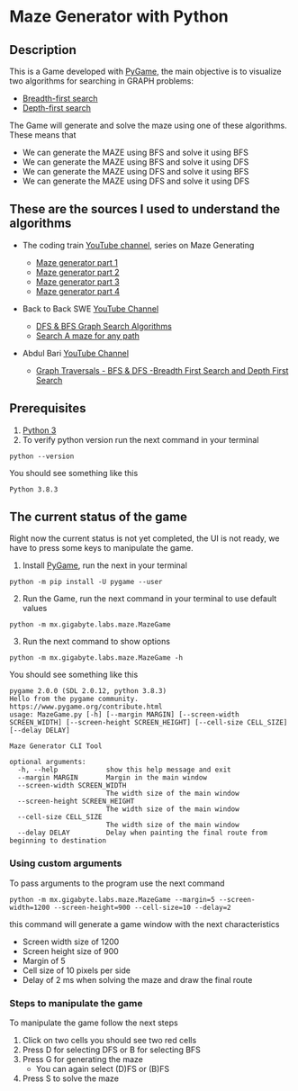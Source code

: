 # Maze Generator with Python

## Description
This is a Game developed with [PyGame](https://www.pygame.org/), the main objective is to visualize two algorithms for searching
in GRAPH problems:
- [Breadth-first search](https://en.wikipedia.org/wiki/Breadth-first_search)
- [Depth-first search](https://en.wikipedia.org/wiki/Depth-first_search)

The Game will generate and solve the maze using one of these algorithms. These means that
- We can generate the MAZE using BFS and solve it using BFS
- We can generate the MAZE using BFS and solve it using DFS
- We can generate the MAZE using DFS and solve it using BFS
- We can generate the MAZE using DFS and solve it using DFS

## These are the sources I used to understand the algorithms
- The coding train [YouTube channel](https://www.youtube.com/channel/UCvjgXvBlbQiydffZU7m1_aw), series on Maze Generating
  - [Maze generator part 1](https://www.youtube.com/watch?v=HyK_Q5rrcr4)
  - [Maze generator part 2](https://www.youtube.com/watch?v=D8UgRyRnvXU)
  - [Maze generator part 3](https://www.youtube.com/watch?v=8Ju_uxJ9v44)
  - [Maze generator part 4](https://www.youtube.com/watch?v=_p5IH0L63wo)

- Back to Back SWE [YouTube Channel](https://www.youtube.com/channel/UCmJz2DV1a3yfgrR7GqRtUUA)
  - [DFS & BFS Graph Search Algorithms](https://www.youtube.com/watch?v=TIbUeeksXcI&t=424s) 
  - [Search A maze for any path](https://www.youtube.com/watch?v=W9F8fDQj7Ok&t=901s)

- Abdul Bari [YouTube Channel](https://www.youtube.com/channel/UCZCFT11CWBi3MHNlGf019nw)
  - [Graph Traversals - BFS & DFS -Breadth First Search and Depth First Search](https://www.youtube.com/watch?v=pcKY4hjDrxk)

## Prerequisites
1. [Python 3](https://www.python.org/downloads/)
2. To verify python version run the next command in your terminal
```commandline
python --version
```
You should see something like this
```commandline
Python 3.8.3
```

## The current status of the game
Right now the current status is not yet completed, the UI is not ready, we have to press some keys to manipulate the game.

1. Install [PyGame](https://www.pygame.org/wiki/GettingStarted), run the next in your terminal
```commandline
python -m pip install -U pygame --user
```

2. Run the Game, run the next command in your terminal to use default values
```commandline
python -m mx.gigabyte.labs.maze.MazeGame
```

3. Run the next command to show options
```commandline
python -m mx.gigabyte.labs.maze.MazeGame -h
```
You should see something like this
```commandline
pygame 2.0.0 (SDL 2.0.12, python 3.8.3)
Hello from the pygame community. https://www.pygame.org/contribute.html
usage: MazeGame.py [-h] [--margin MARGIN] [--screen-width SCREEN_WIDTH] [--screen-height SCREEN_HEIGHT] [--cell-size CELL_SIZE] [--delay DELAY]

Maze Generator CLI Tool

optional arguments:
  -h, --help            show this help message and exit
  --margin MARGIN       Margin in the main window
  --screen-width SCREEN_WIDTH
                        The width size of the main window
  --screen-height SCREEN_HEIGHT
                        The width size of the main window
  --cell-size CELL_SIZE
                        The width size of the main window
  --delay DELAY         Delay when painting the final route from beginning to destination
```

### Using custom arguments
To pass arguments to the program use the next command
```commandline
python -m mx.gigabyte.labs.maze.MazeGame --margin=5 --screen-width=1200 --screen-height=900 --cell-size=10 --delay=2
```
this command will generate a game window with the next characteristics
- Screen width size of 1200
- Screen height size of 900
- Margin of 5
- Cell size of 10 pixels per side
- Delay of 2 ms when solving the maze and draw the final route

### Steps to manipulate the game

To manipulate the game follow the next steps
1. Click on two cells you should see two red cells
2. Press D for selecting DFS or B for selecting BFS
3. Press G for generating the maze 
   - You can again select (D)FS or (B)FS
4. Press S to solve the maze

